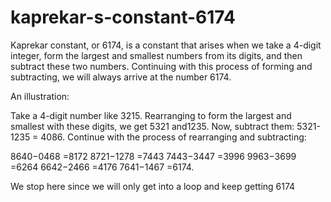# kaprekar-s-constant-6174
Kaprekar constant, or 6174, is a constant that arises when we take a 4-digit integer, form the largest and smallest numbers from its digits, and then subtract these two numbers. Continuing with this process of forming and subtracting, we will always arrive at the number 6174.

An illustration:

Take a 4-digit number like 3215. Rearranging to form the largest and smallest with these digits, we get 5321 and1235. Now, subtract them: 5321-1235 = 4086. Continue with the process of rearranging and subtracting:


8640−0468 =8172
8721−1278 =7443
7443−3447 =3996
9963−3699 =6264
6642−2466 =4176
7641−1467 =6174.

We stop here since we will only get into a loop and keep getting 6174
